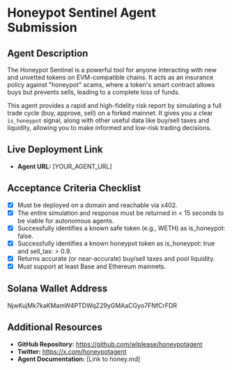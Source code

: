 # Honeypot Sentinel Agent Submission

## Agent Description

The Honeypot Sentinel is a powerful tool for anyone interacting with new and unvetted tokens on EVM-compatible chains. It acts as an insurance policy against "honeypot" scams, where a token's smart contract allows buys but prevents sells, leading to a complete loss of funds.

This agent provides a rapid and high-fidelity risk report by simulating a full trade cycle (buy, approve, sell) on a forked mainnet. It gives you a clear `is_honeypot` signal, along with other useful data like buy/sell taxes and liquidity, allowing you to make informed and low-risk trading decisions.

## Live Deployment Link

*   **Agent URL:** [YOUR_AGENT_URL]

## Acceptance Criteria Checklist

-   [x] Must be deployed on a domain and reachable via x402.
-   [x] The entire simulation and response must be returned in < 15 seconds to be viable for autonomous agents.
-   [x] Successfully identifies a known safe token (e.g., WETH) as is_honeypot: false.
-   [x] Successfully identifies a known honeypot token as is_honeypot: true and sell_tax: > 0.9.
-   [x] Returns accurate (or near-accurate) buy/sell taxes and pool liquidity.
-   [x] Must support at least Base and Ethereum mainnets.

## Solana Wallet Address

NjwKujMk7kaKMamW4PTDWqZ29yGMAaCGyo7FNfCrFDR

## Additional Resources

*   **GitHub Repository:** https://github.com/wlplease/honeypotagent
*   **Twitter:** https://x.com/honeypotagent
*   **Agent Documentation:** [Link to honey.md]
